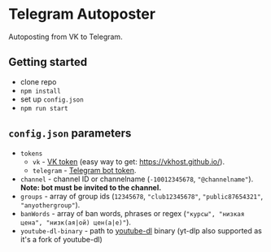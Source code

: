 # Telegram Autoposter
Autoposting from VK to Telegram.

## Getting started

* clone repo
* ``npm install``
* set up ``config.json``
* ``npm run start``

## ``config.json`` parameters

* ``tokens``
  * ``vk`` - [VK token](https://vk.com/dev/implicit_flow_user) (easy way to get: https://vkhost.github.io/).
  * ``telegram`` - [Telegram bot token](https://core.telegram.org/bots#6-botfather).
* ``channel`` - channel ID or channelname (``-10012345678``, ``"@channelname"``). **Note: bot must be invited to the channel.**
* ``groups`` - array of group ids (``12345678``, ``"club12345678"``, ``"public87654321"``, ``"anyothergroup"``).
* ``banWords`` - array of ban words, phrases or regex (``"курсы", "низкая цена", "низк(ая|ой) цен(а|е)"``).
* ``youtube-dl-binary`` - path to [youtube-dl](https://github.com/ytdl-org/youtube-dl) binary (yt-dlp also supported as it's a fork of youtube-dl)
